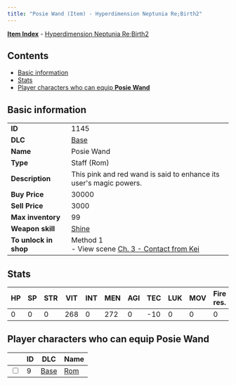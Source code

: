 ```yaml
---
title: "Posie Wand (Item) - Hyperdimension Neptunia Re;Birth2"
---
```


[**Item Index**](/neptunia/rb2/item/index.html) - [Hyperdimension Neptunia Re;Birth2](/neptunia/rb2)

## Contents

- [Basic information](#basic-information)
- [Stats](#stats)
- [Player characters who can equip **Posie Wand**](#player-characters-who-can-equip-posie-wand)

## Basic information

|   |   |
| -- | -- |
| **ID** | 1145 |
| **DLC** | [Base](/neptunia/rb2/dlc/0-base.html) |
| **Name** | Posie Wand |
| **Type** | Staff (Rom) |
| **Description** | This pink and red wand is said to enhance its user's magic powers. |
| **Buy Price** | 30000 |
| **Sell Price** | 3000 |
| **Max inventory** | 99 |
| **Weapon skill** | [Shine](/neptunia/rb2/skill/0-401-shine.html) |
| **To unlock in shop** | Method 1<br />- View scene [Ch. 3 - Contact from Kei](/neptunia/rb2/scene/0-269-ch-3-contact-from-kei.html) |

## Stats

| HP | SP | STR | VIT | INT | MEN | AGI | TEC | LUK | MOV | Fire res. | Ice res. | Wind res. | Lightning res. |
| -- | -- | --- | --- | --- | --- | --- | --- | --- | --- | --------- | -------- | --------- | -------------- |
| 0 | 0 | 0 | 268 | 0 | 272 | 0 | -10 | 0 | 0 | 0 | 0 | 0 | 0 |

## Player characters who can equip **Posie Wand**

|    | ID | DLC | Name |
| -- | -- | --- | ---- |
| <input type="checkbox" id="rb2-player-0-9" class="trackbox" /> | 9 | [Base](/neptunia/rb2/dlc/0-base.html) | [Rom](/neptunia/rb2/player/0-9-rom.html) |